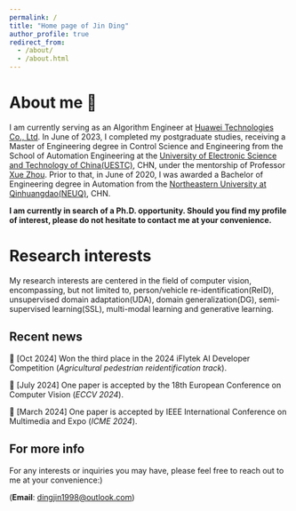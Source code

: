 ```yaml
---
permalink: /
title: "Home page of Jin Ding"
author_profile: true
redirect_from: 
  - /about/
  - /about.html
---
```

About me :hugs:
======
I am currently serving as an Algorithm Engineer at [Huawei Technologies Co., Ltd](https://www.huawei.com/). In June of 2023, I completed my postgraduate studies, receiving a Master of Engineering degree in Control Science and Engineering from the School of Automation Engineering at the [University of Electronic Science and Technology of China(UESTC)](https://www.uestc.edu.cn/), CHN, under the mentorship of Professor [Xue Zhou](https://ieeexplore.ieee.org/author/37656687100). Prior to that, in June of 2020, I was awarded a Bachelor of Engineering degree in Automation from the [Northeastern University at Qinhuangdao(NEUQ)](https://www.neuq.edu.cn/), CHN.

**I am currently in search of a Ph.D. opportunity. Should you find my profile of interest, please do not hesitate to contact me at your convenience.**


Research interests
======
My research interests are centered in the field of computer vision, encompassing, but not limited to, person/vehicle re-identification(ReID), unsupervised domain adaptation(UDA), domain generalization(DG), semi-supervised learning(SSL), multi-modal learning and generative learning.

Recent news
------
🎉 [Oct 2024] Won the third place in the 2024 iFlytek AI Developer Competition (<i>Agricultural pedestrian reidentification track</i>).

🎉 [July 2024]  One paper is accepted by the 18th European Conference on Computer Vision (<i>ECCV 2024</i>).

🎉 [March 2024] One paper is accepted by IEEE International Conference on Multimedia and Expo (<i>ICME 2024</i>).

For more info
------
For any interests or inquiries you may have, please feel free to reach out to me at your convenience:)

(**Email**: [dingjin1998@outlook.com](dingjin1998@outlook.com))
